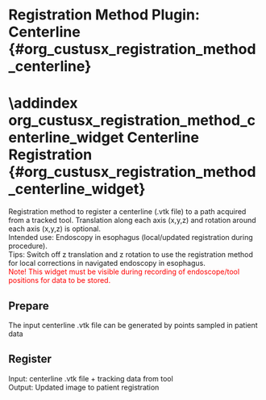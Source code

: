 Registration Method Plugin: Centerline {#org_custusx_registration_method_centerline}
===========================================================

\addindex org_custusx_registration_method_centerline_widget
Centerline Registration {#org_custusx_registration_method_centerline_widget}
===========================================================

Registration method to register a centerline (.vtk file) to a path acquired from a tracked tool.
Translation along each axis (x,y,z) and rotation around each axis (x,y,z) is optional.<br>
Intended use: Endoscopy in esophagus (local/updated registration during procedure).<br>
Tips: Switch off z translation and z rotation to use the registration method for local corrections
in navigated endoscopy in esophagus.<br>
<span style="color:red">Note! This widget must be visible during recording of endoscope/tool positions for data to be stored.</span>


Prepare
------------------------------------------------------------
The input centerline .vtk file can be generated by points sampled in patient data


Register
------------------------------------------------------------
Input: centerline .vtk file + tracking data from tool<br>
Output: Updated image to patient registration


